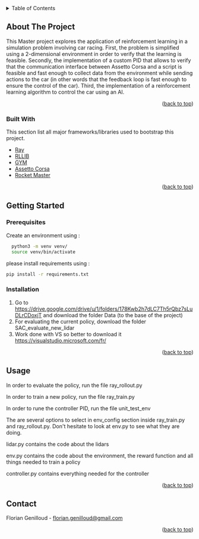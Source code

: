 <div id="top"></div>


<!-- TABLE OF CONTENTS -->
<details>
  <summary>Table of Contents</summary>
  <ol>
    <li>
      <a href="#about-the-project">About The Project</a>
      <ul>
        <li><a href="#built-with">Built With</a></li>
      </ul>
    </li>
    <li>
      <a href="#getting-started">Getting Started</a>
      <ul>
        <li><a href="#prerequisites">Prerequisites</a></li>
        <li><a href="#installation">Installation</a></li>
      </ul>
    </li>
    <li><a href="#usage">Usage</a></li>
    <li><a href="#contact">Contact</a></li>
  </ol>
</details>



<!-- ABOUT THE PROJECT -->
## About The Project

This Master project explores the application of reinforcement learning in a simulation problem involving car racing.  First, the problem is simplified using a 2-dimensional environment in order to verify that the learning is feasible. Secondly, the implementation of a custom PID that allows to verify that the communication interface between Assetto Corsa and a script is feasible and fast enough to collect data from the environment while sending actions to the car (in other words that the feedback loop is fast enough to ensure the control of the car). Third, the implementation of a reinforcement learning algorithm to control the car using an AI.

<p align="right">(<a href="#top">back to top</a>)</p>



### Built With

This section list all major frameworks/libraries used to bootstrap this project.

* [Ray](https://docs.ray.io/en/latest/#)
* [RLLIB](https://docs.ray.io/en/latest/rllib/index.html)
* [GYM](https://gym.openai.com/)
* [Assetto Corsa](https://www.instant-gaming.com/fr/1263-acheter-jeu-steam-assetto-corsa/)
* [Rocket Master](https://github.com/danuo/rocket-meister)

<p align="right">(<a href="#top">back to top</a>)</p>



<!-- GETTING STARTED -->
## Getting Started

### Prerequisites
Create an environment using :
```sh
  python3 -m venv venv/ 
  source venv/bin/activate
```

please install requirements using :
  ```sh
  pip install -r requirements.txt
  ```

### Installation

1. Go to https://drive.google.com/drive/u/1/folders/178Kwb2h7dLC7Th5rQbz7sLuDLrCDoxjT and download the folder Data (to the base of the project)
2. For evaluating the current policy, download the folder SAC_evaluate_new_lidar
3. Work done with VS so better to download it https://visualstudio.microsoft.com/fr/

<p align="right">(<a href="#top">back to top</a>)</p>



<!-- USAGE EXAMPLES -->
## Usage
In order to evaluate the policy, run the file ray_rollout.py

In order to train a new policy, run the file ray_train.py

In order to rune the controller PID, run the file unit_test_env

The are several options to select in env_config section inside ray_train.py and ray_rollout.py. Don't hesitate to look at env.py to see what they are doing.

lidar.py contains the code about the lidars

env.py contains the code about the environment, the reward function and all things needed to train a policy

controller.py contains everything needed for the controller

<p align="right">(<a href="#top">back to top</a>)</p>




<!-- CONTACT -->
## Contact

Florian Genilloud - florian.genilloud@gmail.com


<p align="right">(<a href="#top">back to top</a>)</p>



